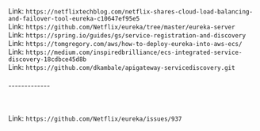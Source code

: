 
<br>Link: `https://netflixtechblog.com/netflix-shares-cloud-load-balancing-and-failover-tool-eureka-c10647ef95e5`
<br>Link: `https://github.com/Netflix/eureka/tree/master/eureka-server`
<br>Link: `https://spring.io/guides/gs/service-registration-and-discovery`
<br>Link: `https://tomgregory.com/aws/how-to-deploy-eureka-into-aws-ecs/`
<br>Link: `https://medium.com/inspiredbrilliance/ecs-integrated-service-discovery-18cdbce45d8b`
<br>Link: `https://github.com/dkambale/apigateway-servicediscovery.git`

###### -------------
<br>Link: `https://github.com/Netflix/eureka/issues/937`
